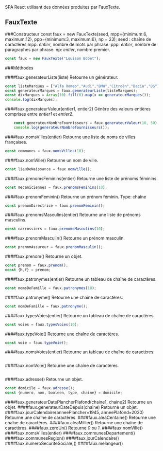 SPA React utilisant des données produites par FauxTexte.

## FauxTexte

###Constructeur
const faux = new FauxTexte(seed, mpp={minimum:6, maximum:12}, ppp={minimum:3, maximum:6}, np = 23);
seed : chaîne de caractères
mpp: *entier*, nombre de mots par phrase.
ppp: *entier*, nombre de paragraphes par phrase.
np: *entier*, nombre premier.

```javascript
const faux = new FauxTexte("Louison Bobet");
```
###Méthodes

####faux.generateurListe(liste)
Retourne un générateur.
```javascript
const listeMarques = ["Alfa Romeo","Audi","BMW","Citroën","Dacia","DS"];
const generateurMarques = faux.generateurListe(listeMarques);
const dixMarques = Array(10).fill(0).map(x => generateurMarques());
console.log(dixMarques);

```
####faux.generateurValeur(entier1, entier2)
Génère des valeurs entières comprises entre *entier1* et *entier2*.
```javascript
    const generateurNombreFournisseurs = faux.generateurValeur(10, 50);
    console.log(generateurNombrefournisseurs());   
```
    
####faux.nomsVilles(entier)
Retourne une liste de noms de villes françaises.
```javascript
const communes = faux.nomsVilles(10);

```

####faux.nomVille()
Retourne un nom de ville.
```javascript
const lieuDeNaissance = faux.nomVille();
```

####faux.prenomsFeminins(entier)
Retourne une liste de prénoms féminins.
```javascript
const mecaniciennes = faux.prenomsFeminins(10);
```

####faux.prenomFeminin()
Retourne un prénom féminin.
Type: chaîne
```javascript
const prenomDirectrice = faux.prenomFeminin();
```

####faux.prenomsMasculins(entier)
Retourne une liste de prénoms masculins.
```javascript
const carrossiers = faux.prenomsMasculins(10);
```

####faux.prenomMasculin()
Retourne un prénom masculin.
```javascript
const prenomAssureur = faux.prenomMasculin();
```

####faux.prenom()
Retourne un objet.
```javascript
const prenom = faux.prenom();
const {h,f} = prenom;
```

####faux.patronymes(entier)
Retourne un tableau de chaîne de caractères.
```javascript
const nomsDeFamille = faux.patronymes(10);

```

####faux.patronyme()
Retourne une chaîne de caractères.
```javascript
const nomDeFamille = faux.patronyme();

```
####faux.typesVoies(entier)
Retourne un tableau de chaîne de caractères.
```javascript
const voies = faux.typesVoies(10);

```

####faux.typeVoie()
Retourne une chaîne de caractères.
```javascript
const voie = faux.typeVoie();
```

####faux.nomsVoies(entier)
Retourne un tableau de chaîne de caractères.
```javascript
```
####faux.nomVoie()
Retourne une chaîne de caractères.
```javascript
```
####faux.adresse()
Retourne un objet.
```javascript
const domicile = faux.adresse();
const {numero, nom, booleen, type, chaine} = domicile;
```
####faux.generateurDatePlancherPlafond(chaine1, chaine2)
Retourne un objet.
####faux.generateurDateDepuis(chaine)
Retourne un objet.
####faux.jourCalendaire(anneePlancher=1945, anneePlafond=2020)
Retourne une chaîne de caractères.
####faux.aleaCentaine()
Retourne une chaîne de caractères.
####faux.aleaMillier()
Retourne une chaîne de caractères.
####faux.zeroUn()
Retourne *0* ou *1*.
####faux.nomVille()
####faux.nomsVilles(entier)
####faux.communesDepartement()
####faux.communesRegion()
####faux.jourCalendaire()
####faux.numeroSecuriteSociale,()
####faux.melangeur()

